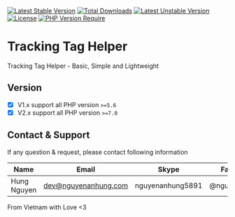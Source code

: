 [![Latest Stable Version](http://poser.pugx.org/nguyenanhung/tracking-tag-helper/v)](https://packagist.org/packages/nguyenanhung/tracking-tag-helper) [![Total Downloads](http://poser.pugx.org/nguyenanhung/tracking-tag-helper/downloads)](https://packagist.org/packages/nguyenanhung/tracking-tag-helper) [![Latest Unstable Version](http://poser.pugx.org/nguyenanhung/tracking-tag-helper/v/unstable)](https://packagist.org/packages/nguyenanhung/tracking-tag-helper) [![License](http://poser.pugx.org/nguyenanhung/tracking-tag-helper/license)](https://packagist.org/packages/nguyenanhung/tracking-tag-helper) [![PHP Version Require](http://poser.pugx.org/nguyenanhung/tracking-tag-helper/require/php)](https://packagist.org/packages/nguyenanhung/tracking-tag-helper)

# Tracking Tag Helper

Tracking Tag Helper - Basic, Simple and Lightweight

## Version

- [x] V1.x support all PHP version `>=5.6`
- [x] V2.x support all PHP version `>=7.0`

## Contact & Support

If any question & request, please contact following information

| Name        | Email                | Skype            | Facebook      |
|-------------|----------------------|------------------|---------------|
| Hung Nguyen | dev@nguyenanhung.com | nguyenanhung5891 | @nguyenanhung |

From Vietnam with Love <3
